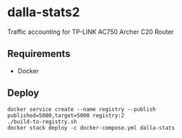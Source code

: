 # dalla-stats2
Traffic accounting for TP-LINK AC750 Archer C20 Router 

## Requirements
- Docker

## Deploy
```
docker service create --name registry --publish published=5000,target=5000 registry:2
./build-to-registry.sh
docker stack deploy -c docker-compose.yml dalla-stats
```